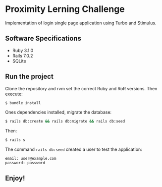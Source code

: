 # Proximity Lerning Challenge

Implementation of login single page application using Turbo and Stimulus.

## Software Specifications

- Ruby 3.1.0
- Rails 7.0.2
- SQLite

## Run the project

Clone the repository and rvm set the correct Ruby and RoR versions. Then execute:

```bash
$ bundle install
```

Ones dependencies installed, migrate the database:

```bash
$ rails db:create && rails db:migrate && rails db:seed
```

Then:

```bash
$ rails s
```

The command `rails db:seed` created a user to test the application:

```
email: user@example.com
password: password
```

## Enjoy!